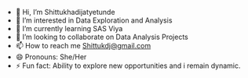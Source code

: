 - 👋 Hi, I’m Shittukhadijatyetunde
- 👀 I’m interested in Data Exploration and Analysis
- 🌱 I’m currently learning SAS Viya 
- 💞️ I’m looking to collaborate on Data Analysis Projects
- 📫 How to reach me Shittukdj@gmail.com
- 😄 Pronouns: She/Her
- ⚡ Fun fact: Ability to explore new opportunities and i remain dynamic.

<!---
shittukhadijatyetunde/shittukhadijatyetunde is a ✨ special ✨ repository because its `README.md` (this file) appears on your GitHub profile.
You can click the Preview link to take a look at your changes.
--->

